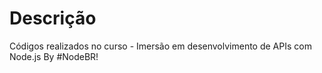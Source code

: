 # Descrição

Códigos realizados no curso - Imersão em desenvolvimento de APIs com Node.js By #NodeBR!
